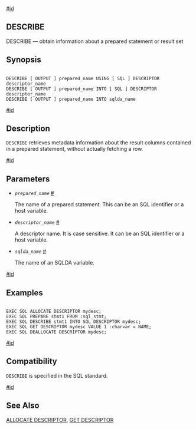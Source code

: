[#id](#ECPG-SQL-DESCRIBE)

## DESCRIBE

DESCRIBE — obtain information about a prepared statement or result set

## Synopsis

```

DESCRIBE [ OUTPUT ] prepared_name USING [ SQL ] DESCRIPTOR descriptor_name
DESCRIBE [ OUTPUT ] prepared_name INTO [ SQL ] DESCRIPTOR descriptor_name
DESCRIBE [ OUTPUT ] prepared_name INTO sqlda_name
```

[#id](#id-1.7.5.20.8.3)

## Description

`DESCRIBE` retrieves metadata information about the result columns contained in a prepared statement, without actually fetching a row.

[#id](#id-1.7.5.20.8.4)

## Parameters

- _`prepared_name`_ [#](#ECPG-SQL-DESCRIBE-PREPARED-NAME)

  The name of a prepared statement. This can be an SQL identifier or a host variable.

- _`descriptor_name`_ [#](#ECPG-SQL-DESCRIBE-DESCRIPTOR-NAME)

  A descriptor name. It is case sensitive. It can be an SQL identifier or a host variable.

- _`sqlda_name`_ [#](#ECPG-SQL-DESCRIBE-SQLDA-NAME)

  The name of an SQLDA variable.

[#id](#id-1.7.5.20.8.5)

## Examples

```

EXEC SQL ALLOCATE DESCRIPTOR mydesc;
EXEC SQL PREPARE stmt1 FROM :sql_stmt;
EXEC SQL DESCRIBE stmt1 INTO SQL DESCRIPTOR mydesc;
EXEC SQL GET DESCRIPTOR mydesc VALUE 1 :charvar = NAME;
EXEC SQL DEALLOCATE DESCRIPTOR mydesc;
```

[#id](#id-1.7.5.20.8.6)

## Compatibility

`DESCRIBE` is specified in the SQL standard.

[#id](#id-1.7.5.20.8.7)

## See Also

[ALLOCATE DESCRIPTOR](ecpg-sql-allocate-descriptor), [GET DESCRIPTOR](ecpg-sql-get-descriptor)
